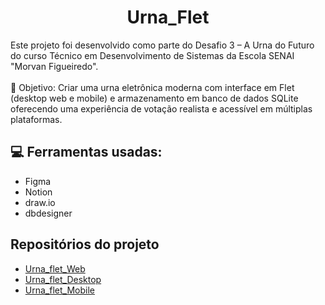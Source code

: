 <h1 align="center" id="title">Urna_Flet</h1>

<p id="description">Este projeto foi desenvolvido como parte do Desafio 3 – A Urna do Futuro do curso Técnico em Desenvolvimento de Sistemas da Escola SENAI "Morvan Figueiredo".<br><br> 🎯 Objetivo: Criar uma urna eletrônica moderna com interface em Flet (desktop web e mobile) e armazenamento em banco de dados SQLite oferecendo uma experiência de votação realista e acessível em múltiplas plataformas.</p>

<h2>💻 Ferramentas usadas:</h2>

*   Figma
*   Notion
*   draw.io
*   dbdesigner

<h2>Repositórios do projeto</h2>

<ul>
  <li><a href="https://github.com/Antoine-Vitrian/Urna_Flet_Web">Urna_flet_Web</a></li>
  <li><a href="https://github.com/Antoine-Vitrian/Urna_Flet_Desktop">Urna_flet_Desktop</a></li>
  <li><a href="https://github.com/Antoine-Vitrian/Urna_Flet_Mobile">Urna_flet_Mobile</a></li>
</ul>
